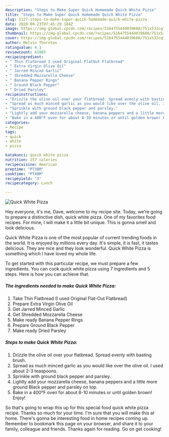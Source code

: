 ```yaml
---
description: "Steps to Make Super Quick Homemade Quick White Pizza"
title: "Steps to Make Super Quick Homemade Quick White Pizza"
slug: 1127-steps-to-make-super-quick-homemade-quick-white-pizza
date: 2020-09-23T07:45:29.184Z
image: https://img-global.cpcdn.com/recipes/5164755444039680/751x532cq70/quick-white-pizza-recipe-main-photo.jpg
thumbnail: https://img-global.cpcdn.com/recipes/5164755444039680/751x532cq70/quick-white-pizza-recipe-main-photo.jpg
cover: https://img-global.cpcdn.com/recipes/5164755444039680/751x532cq70/quick-white-pizza-recipe-main-photo.jpg
author: Melvin Thornton
ratingvalue: 4.1
reviewcount: 41085
recipeingredient:
- " Thin Flatbread I used Original FlatOut Flatbread"
- " Extra Virgin Olive Oil"
- " Jarred Minced Garlic"
- " Shredded Mozzarella Cheese"
- " Banana Pepper Rings"
- " Ground Black Pepper"
- " Dried Parsley"
recipeinstructions:
- "Drizzle the olive oil over your flatbread. Spread evenly with basting brush."
- "Spread as much minced garlic as you would like over the olive oil. I used about 2-3 teaspoons."
- "Sprinkle with ground black pepper and parsley."
- "Lightly add your mozzarella cheese, banana peppers and a little more ground Black pepper and parsley on top."
- "Bake in a 400°F oven for about 8-10 minutes or until golden brown! Enjoy!"
categories:
- Recipe
tags:
- quick
- white
- pizza

katakunci: quick white pizza 
nutrition: 257 calories
recipecuisine: American
preptime: "PT38M"
cooktime: "PT40M"
recipeyield: "3"
recipecategory: Lunch

---
```



![Quick White Pizza](https://img-global.cpcdn.com/recipes/5164755444039680/751x532cq70/quick-white-pizza-recipe-main-photo.jpg)

Hey everyone, it's me, Dave, welcome to my recipe site. Today, we're going to prepare a distinctive dish, quick white pizza. One of my favorites food recipes. For mine, I will make it a little bit unique. This is gonna smell and look delicious.



Quick White Pizza is one of the most popular of current trending foods in the world. It is enjoyed by millions every day. It's simple, it is fast, it tastes delicious. They are nice and they look wonderful. Quick White Pizza is something which I have loved my whole life.


To get started with this particular recipe, we must prepare a few ingredients. You can cook quick white pizza using 7 ingredients and 5 steps. Here is how you can achieve that.

<!--inarticleads1-->

##### The ingredients needed to make Quick White Pizza:

1. Take  Thin Flatbread (I used Original Flat-Out Flatbread)
1. Prepare  Extra Virgin Olive Oil
1. Get  Jarred Minced Garlic
1. Get  Shredded Mozzarella Cheese
1. Make ready  Banana Pepper Rings
1. Prepare  Ground Black Pepper
1. Make ready  Dried Parsley




<!--inarticleads2-->

##### Steps to make Quick White Pizza:

1. Drizzle the olive oil over your flatbread. Spread evenly with basting brush.
1. Spread as much minced garlic as you would like over the olive oil. I used about 2-3 teaspoons.
1. Sprinkle with ground black pepper and parsley.
1. Lightly add your mozzarella cheese, banana peppers and a little more ground Black pepper and parsley on top.
1. Bake in a 400°F oven for about 8-10 minutes or until golden brown! Enjoy!




So that's going to wrap this up for this special food quick white pizza recipe. Thanks so much for your time. I'm sure that you will make this at home. There's gonna be interesting food in home recipes coming up. Remember to bookmark this page on your browser, and share it to your family, colleague and friends. Thanks again for reading. Go on get cooking!
